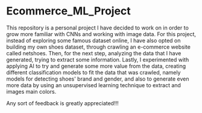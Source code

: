 # Ecommerce_ML_Project
This repository is a personal project I have decided to work on in order to grow more familiar with CNNs and working with image data.
For this project, instead of exploring some famous dataset online, I have also opted on building my own shoes dataset, through crawling an e-commerce website called netshoes. 
Then, for the next step, analyzing the data that I have generated, trying to extract some information.
Lastly, I experimented with applying AI to try and generate some more value from the data, creating different classification models to fit the data that was crawled, namely models for detecting shoes' brand and gender, and also to generate even more data by using an unsupervised learning technique to extract and images main colors.

Any sort of feedback is greatly appreciated!!!
